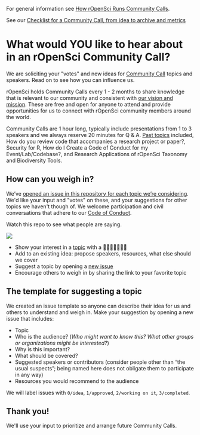 For general information see [How rOpenSci Runs Community Calls](https://ropensci.org/blog/2021/02/02/ropensci-community-calls/).

See our [Checklist for a Community Call, from idea to archive and metrics](checklist.md)

# What would YOU like to hear about in an rOpenSci Community Call? 

We are soliciting your "votes" and new ideas for [Community Call](https://ropensci.org/commcalls/) topics and speakers. Read on to see how you can influence us. 

rOpenSci holds Community Calls every 1 - 2 months to share knowledge that is relevant to our community and consistent with [our vision and mission](https://ropensci.org/about/). These are free and open for anyone to attend and provide opportunities for us to connect with rOpenSci community members around the world.

Community Calls are 1 hour long, typically include presentations from 1 to 3 speakers and we always reserve 20 minutes for Q & A. [Past topics](https://ropensci.org/commcalls/) included, How do you review code that accompanies a research project or paper?, Security for R, How do I Create a Code of Conduct for my Event/Lab/Codebase?, and Research Applications of rOpenSci Taxonomy and Biodiversity Tools.

## How can you weigh in?

We’ve [opened an issue in this repository for each topic we’re considering](https://github.com/ropensci-org/community-calls/issues). We'd like your input and "votes" on these, and your suggestions for other topics we haven't though of. We welcome participation and civil conversations that adhere to our [Code of Conduct](https://ropensci.org/code-of-conduct/).

Watch this repo to see what people are saying.

![](https://i.imgur.com/YXdUmjr.png)

- Show your interest in a [topic](https://github.com/ropensci-org/community-calls/issues) with a 👍🏼🎉🚀👎🏼😕
- Add to an existing idea: propose speakers, resources, what else should we cover
- Suggest a topic by opening a [new issue](https://github.com/ropensci-org/community-calls/issues/new/choose)
- Encourage others to weigh in by sharing the link to your favorite topic

## The template for suggesting a topic

We created an issue template so anyone can describe their idea for us and others to understand and weigh in. Make your suggestion by opening a new issue that includes:

- Topic
- Who is the audience? (_Who might want to know this? What other groups or organizations might be interested?_)
- Why is this important?
- What should be covered?
- Suggested speakers or contributors (consider people other than “the usual suspects”; being named here does not obligate them to participate in any way)
- Resources you would recommend to the audience

We will label issues with `0/idea`, `1/approved`, `2/working on it`, `3/completed`. 

## Thank you!
We'll use your input to prioritize and arrange future Community Calls. 
